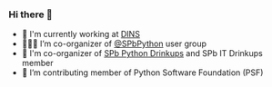 ### Hi there 👋

- 🚀 I'm currently working at [DINS](https://www.dins.ru/)
- 🧑‍🤝‍🧑 I’m co-organizer of [@SPbPython](https://github.com/SPbPython) user group
- 🍻 I'm co-organizer of [SPb Python Drinkups](https://github.com/SPbPython) and SPb IT Drinkups member 
- 🐍 I’m contributing member of Python Software Foundation (PSF)
